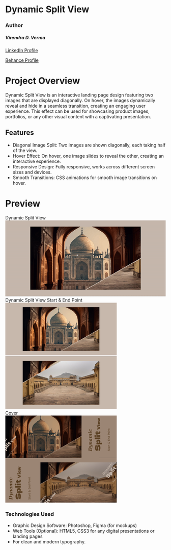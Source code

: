 # Dynamic Split View


### Author
##### Virendra D. Verma

<a href="https://www.linkedin.com/in/dharmendraverma95/" target="_blank">LinkedIn Profile </a>

<a href="https://www.behance.net/dhirukumar" target="_blank">Behance Profile </a>


# Project Overview

Dynamic Split View is an interactive landing page design featuring two images that are displayed diagonally. On hover, the images dynamically reveal and hide in a seamless transition, creating an engaging user experience. This effect can be used for showcasing product images, portfolios, or any other visual content with a captivating presentation.




## Features
- Diagonal Image Split: Two images are shown diagonally, each taking half of the view.
- Hover Effect: On hover, one image slides to reveal the other, creating an interactive experience.
- Responsive Design: Fully responsive, works across different screen sizes and devices.
- Smooth Transitions: CSS animations for smooth image transitions on hover.




# Preview
<span>Dynamic Split View</span>
<br />
<a href="https://www.behance.net/gallery/220023017/Dynamic-Split-View" target="_blank">
<img style="width:550px;" src="./img/landingPageSection.gif" alt="" /></a>
<br/>
<span>Dynamic Split View Start & End Point </span>
<br/>
<a href="https://www.behance.net/gallery/220023017/Dynamic-Split-View" target="_blank">
<img style="width:350px;" src="./img/landingPageSectionHover1.png" alt="" />
<img style="width:350px;" src="./img/landingPageSectionHover2.png" alt="" />
</a>
<br/>
<span>Cover</span>
<br/>
<a href="https://www.behance.net/gallery/220023017/Dynamic-Split-View" target="_blank">
<img style="width:350px;" src="./img/cover.png" alt="" />
</a>
<br />

### Technologies Used
<ul>
  <li>Graphic Design Software: Photoshop, Figma (for mockups)</li>
  <li>Web Tools (Optional): HTML5, CSS3  for any digital presentations or landing pages</li>
  <li>For clean and modern typography.
</li>
</ul>
